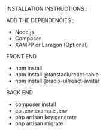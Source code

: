 INSTALLATION INSTRUCTIONS : 



ADD THE DEPENDENCIES : 
- Node.js
- Composer
- XAMPP or Laragon (Optional)


FRONT END
- npm install
- npm install @tanstack/react-table
- npm install @radix-ui/react-avatar


BACK END
- composer install
- cp .env.example .env
- php artisan key:generate
- php artisan migrate

